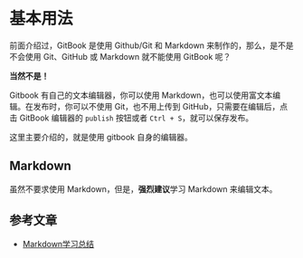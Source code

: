 <!-- ex_nonav -->
# 基本用法

前面介绍过，GitBook 是使用 Github/Git 和 Markdown 来制作的，那么，是不是不会使用 Git、GitHub 或 Markdown 就不能使用 GitBook 呢？

**当然不是！**

Gitbook 有自己的文本编辑器，你可以使用 Markdown，也可以使用富文本编辑。在发布时，你可以不使用 Git，也不用上传到 GitHub，只需要在编辑后，点击 GitBook 编辑器的 `publish` 按钮或者 `Ctrl + S`，就可以保存发布。

这里主要介绍的，就是使用 gitbook 自身的编辑器。

## Markdown
虽然不要求使用 Markdown，但是，**强烈建议**学习 Markdown 来编辑文本。

## 参考文章

- [Markdown学习总结](http://destinytaoer.cn/2017/07/markdown%E8%AF%AD%E6%B3%95/)